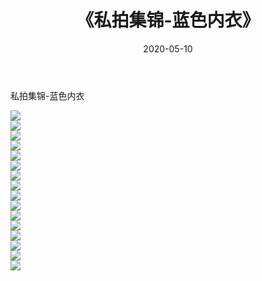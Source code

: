 ﻿---
layout: post
title:  《私拍集锦-蓝色内衣》
date:   2020-05-10
img: http://imgx.orgx.ga/漏D/网络美图/2020/私拍集锦-蓝色内衣/000.jpg
categories: [美女, 清纯, 唯美]
---

私拍集锦-蓝色内衣

  ![](http://imgx.orgx.ga/漏D/网络美图/2020/私拍集锦-蓝色内衣/001.jpg) <br> ![](http://imgx.orgx.ga/漏D/网络美图/2020/私拍集锦-蓝色内衣/002.jpg) <br> ![](http://imgx.orgx.ga/漏D/网络美图/2020/私拍集锦-蓝色内衣/003.jpg) <br> ![](http://imgx.orgx.ga/漏D/网络美图/2020/私拍集锦-蓝色内衣/004.jpg) <br> ![](http://imgx.orgx.ga/漏D/网络美图/2020/私拍集锦-蓝色内衣/005.jpg) <br> ![](http://imgx.orgx.ga/漏D/网络美图/2020/私拍集锦-蓝色内衣/006.jpg) <br> ![](http://imgx.orgx.ga/漏D/网络美图/2020/私拍集锦-蓝色内衣/007.jpg) <br> ![](http://imgx.orgx.ga/漏D/网络美图/2020/私拍集锦-蓝色内衣/008.jpg) <br> ![](http://imgx.orgx.ga/漏D/网络美图/2020/私拍集锦-蓝色内衣/009.jpg) <br> ![](http://imgx.orgx.ga/漏D/网络美图/2020/私拍集锦-蓝色内衣/010.jpg) <br> ![](http://imgx.orgx.ga/漏D/网络美图/2020/私拍集锦-蓝色内衣/011.jpg) <br> ![](http://imgx.orgx.ga/漏D/网络美图/2020/私拍集锦-蓝色内衣/012.jpg) <br> ![](http://imgx.orgx.ga/漏D/网络美图/2020/私拍集锦-蓝色内衣/013.jpg) <br> ![](http://imgx.orgx.ga/漏D/网络美图/2020/私拍集锦-蓝色内衣/014.jpg) <br> ![](http://imgx.orgx.ga/漏D/网络美图/2020/私拍集锦-蓝色内衣/015.jpg) <br> ![](http://imgx.orgx.ga/漏D/网络美图/2020/私拍集锦-蓝色内衣/016.jpg) <br>